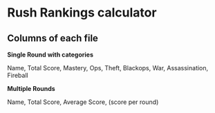 # Rush Rankings calculator

## Columns of each file

**Single Round with categories**

Name, Total Score, Mastery, Ops, Theft, Blackops, War, Assassination, Fireball

**Multiple Rounds**

Name, Total Score, Average Score, (score per round)